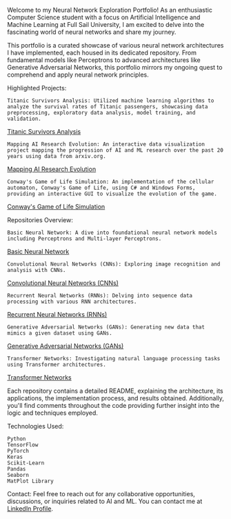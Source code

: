 Welcome to my Neural Network Exploration Portfolio! As an enthusiastic Computer Science student with a focus on Artificial Intelligence and Machine Learning at Full Sail University, I am excited to delve into the fascinating world of neural networks and share my journey.

This portfolio is a curated showcase of various neural network architectures I have implemented, each housed in its dedicated repository. From fundamental models like Perceptrons to advanced architectures like Generative Adversarial Networks, this portfolio mirrors my ongoing quest to comprehend and apply neural network principles.

Highlighted Projects:

    Titanic Survivors Analysis: Utilized machine learning algorithms to analyze the survival rates of Titanic passengers, showcasing data preprocessing, exploratory data analysis, model training, and validation.
[Titanic Survivors Analysis](https://github.com/Hoover070/MIS_Research_Hoover)

    Mapping AI Research Evolution: An interactive data visualization project mapping the progression of AI and ML research over the past 20 years using data from arxiv.org.
 [Mapping AI Research Evolution](https://github.com/Hoover070/DVM_RP_Hoover)
 
    Conway's Game of Life Simulation: An implementation of the cellular automaton, Conway's Game of Life, using C# and Windows Forms, providing an interactive GUI to visualize the evolution of the game.
  [Conway's Game of Life Simulation](https://github.com/Hoover070/ConwaysGameOfLife)
  
Repositories Overview:

    Basic Neural Network: A dive into foundational neural network models including Perceptrons and Multi-layer Perceptrons.
[Basic Neural Network](https://github.com/Hoover070/basic-neural-network)
    
    
    Convolutional Neural Networks (CNNs): Exploring image recognition and analysis with CNNs.
[Convolutional Neural Networks (CNNs)](https://www.linkedin.com/in/williamhoover70/)
    
    
    Recurrent Neural Networks (RNNs): Delving into sequence data processing with various RNN architectures.
[Recurrent Neural Networks (RNNs)](https://www.linkedin.com/in/williamhoover70/)
    
    
    Generative Adversarial Networks (GANs): Generating new data that mimics a given dataset using GANs.
[Generative Adversarial Networks (GANs)](https://www.linkedin.com/in/williamhoover70/)
    
    
    Transformer Networks: Investigating natural language processing tasks using Transformer architectures.
[Transformer Networks](https://www.linkedin.com/in/williamhoover70/)
    
    

Each repository contains a detailed README, explaining the architecture, its applications, the implementation process, and results obtained. Additionally, you'll find comments throughout the code providing further insight into the logic and techniques employed.

Technologies Used:

    Python
    TensorFlow
    PyTorch
    Keras
    Scikit-Learn
    Pandas
    Seaborn
    MatPlot Library

Contact:
Feel free to reach out for any collaborative opportunities, discussions, or inquiries related to AI and ML. You can contact me at [LinkedIn Profile](https://www.linkedin.com/in/williamhoover70/).
